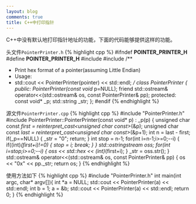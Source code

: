 ```yaml
---
layout: blog
comments: true
title: C++中打印指针
---
```


C++中没有默认地打印指针地址的功能，下面的代码能够提供这样的功能。

头文件`PointerPrinter.h`
{% highlight cpp %}
#ifndef __POINTER_PRINTER_H__
#define __POINTER_PRINTER_H__
#include <string>
#include <iostream>
/**
 * Print hex format of a pointer(assuming Little Endian)
 * Usage:
 *	std::cout << PointerPrinter(pointer) << std::endl;
 */
class PointerPrinter {
	public:
		PointerPrinter(const void* p=NULL);
		friend std::ostream& operator<<(std::ostream& os, const PointerPrinter& pp);
	protected:
		const void* _p;
		std::string _str;
};
#endif
{% endhighlight %}

源文件`PointerPrinter.cpp`
{% highlight cpp %}
#include "PointerPrinter.h"
#include <sstream>
PointerPrinter::PointerPrinter(const void* p) : _p(p) {
		unsigned char const *first = reinterpret_cast<unsigned char const*>(&p);
		unsigned char const *last = reinterpret_cast<unsigned char const*>(&p+1);
		int n = last - first;
		if(_p==NULL) {
			_str = "0";
			return;
		}
		int stop = n-1;
		for(int i=n-1;i>=0;--i) {
			if((int)*(first+i)!=0) {
				stop = i;
				break;
			}
		}
		std::ostringstream oss;
		for(int i=stop;i>=0;--i) {
			oss << std::hex << (int)*(first+i);
		}
		_str = oss.str();
}
std::ostream& operator<<(std::ostream& os, const PointerPrinter& pp) {
	os << "0x" << pp._str;
	return os;
}
{% endhighlight %}

使用方法如下
{% highlight cpp %}
#include "PointerPrinter.h"
int main(int argc, char* argv[]){ 
	int *a = NULL;
	std::cout << PointerPrinter(a) << std::endl;
	int b = 1;
	a = &b;
	std::cout << PointerPrinter(a) << std::endl;
	return 0;
}
{% endhighlight %}

